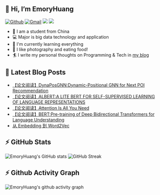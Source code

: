 ## 👋 Hi, I’m EmoryHuang
[![Github](https://img.shields.io/badge/-Github-000?style=flat&logo=Github&logoColor=white)](https://github.com/emoryhuang)
[![Gmail](https://img.shields.io/badge/-Gmail-c14438?style=flat&logo=Gmail&logoColor=white)](mailto:vunihbolvep@gmail.com)
![](https://komarev.com/ghpvc/?username=EmoryHuang)
![](https://img.shields.io/badge/build-passing-brightgreen)
- 🧐 I am a student from China
- 💻 Major is big data technology and application
- 🌱 I'm currently learning everything
- 👯 I like photography and eating food!
- 🏄‍ I write my personal thoughts on Programming & Tech in [my blog](https://emoryhuang.github.io)


## 📕 Latest Blog Posts
<!-- STACKOVERFLOW:START -->
- [【论文阅读】DynaPosGNN:Dynamic-Positional GNN for Next POI Recommendation](https://emoryhuang.cn/blog/1152076077.html)
- [【论文阅读】ALBERT:A LITE BERT FOR SELF-SUPERVISED LEARNING OF LANGUAGE REPRESENTATIONS](https://emoryhuang.cn/blog/1501084282.html)
- [【论文阅读】Attention Is All You Need](https://emoryhuang.cn/blog/2936175392.html)
- [【论文阅读】BERT:Pre-training of Deep Bidirectional Transformers for Language Understanding](https://emoryhuang.cn/blog/2857139179.html)
- [从 Embedding 到 Word2Vec](https://emoryhuang.cn/blog/222002858.html)
<!-- STACKOVERFLOW:END -->

## ⚡ GitHub Stats
![EmoryHuang's GitHub stats](https://github-readme-stats.vercel.app/api?username=EmoryHuang&show_icons=true&theme=tokyonight)
![GitHub Streak](https://github-readme-streak-stats.herokuapp.com/?user=EmoryHuang&theme=tokyonight)


## ⚡ Github Activity Graph
![EmoryHuang's github activity graph](https://activity-graph.herokuapp.com/graph?username=EmoryHuang&theme=dracula)

<!---
EmoryHuang/EmoryHuang is a ✨ special ✨ repository because its `README.md` (this file) appears on your GitHub profile.
You can click the Preview link to take a look at your changes.
--->


